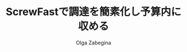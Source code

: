 ---
title: "ScrewFastで調達を簡素化し予算内に収める"
description: "効率的な建設プロジェクトのための手頃で耐久性のあるツール"
author: "Olga Zabegina"
role: "戦略マーケティングマネージャー"
authorImage: "@/images/blog/anna.avif"
authorImageAlt: "Avatar Description"
pubDate: 2024-02-18
cardImage: "@/images/blog/post-3.avif"
cardImageAlt: "手袋を着用した作業員の側面図"
readTime: 3
tags: ["調達", "手頃", "効率性" ]
contents: [
        "建設プロジェクトの管理は、特に調達に関しては圧倒的な作業となります。だからこそScrewFastは、プロセスの簡素化とプロジェクトの予算維持にお客様に取り組んでいます。",
        "当社の手頃なツールと機器のラインアップにより、予算を超えることなく必要なものすべてを見つけることができます。当社のユーザー中心設計により、製品は使いやすく、作業現場での時間と苛立ちを節約できます。",
        "しかし、手頃さは品質を犠牲にすることではありません。ScrewFast製品は長持ちするよう構築されており、最も必要な時に信頼性の高い性能と耐久性を提供します。包括的なドキュメンテーションとチュートリアルにより、当社の製品をワークフローにシームレスに統合し、効率性と生産性を最大化できます。",
        "DIY愛好家であろうと経験豊富な請負業者であろうと、ScrewFastには成功に必要なソリューションがあります。その違いを実際に体験し、なぜScrewFastがハードウェアと建設ニーズの信頼できる選択なのかをご確認ください。"
]
---